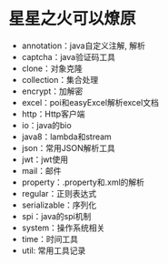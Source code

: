 # **星星之火可以燎原**
- annotation：java自定义注解, 解析
- captcha：java验证码工具
- clone：对象克隆
- collection：集合处理
- encrypt：加解密
- excel：poi和easyExcel解析excel文档
- http：Http客户端
- io：java的bio
- java8：lambda和stream
- json：常用JSON解析工具
- jwt：jwt使用
- mail：邮件
- property：.property和.xml的解析
- regular：正则表达式
- serializable：序列化
- spi：java的spi机制
- system：操作系统相关
- time：时间工具
- util: 常用工具记录



